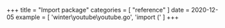 +++
title = "Import package"
categories = [ "reference" ]
date = 2020-12-05
example = [
   'winter\youtube\youtube.go', 'import ('
]
+++
